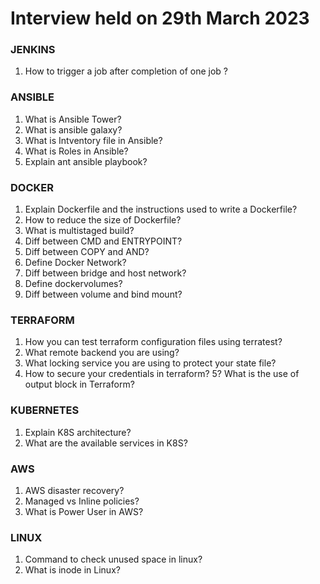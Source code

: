 # Interview held on 29th March 2023

### JENKINS
1. How to trigger a job after completion of one job ?

### ANSIBLE

1. What is Ansible Tower?
2. What is ansible galaxy?
3. What is Intventory file in Ansible?
4. What is Roles in Ansible?
5. Explain ant ansible playbook?

### DOCKER

1. Explain Dockerfile and the instructions used to write a Dockerfile?
2. How to reduce the size of Dockerfile?
3. What is multistaged build?
4. Diff between CMD and ENTRYPOINT?
5. Diff between COPY and AND?
6. Define Docker Network?
7. Diff between bridge and host network?
8. Define dockervolumes?
9. Diff between volume and bind mount?

### TERRAFORM

1. How you can test terraform configuration files using terratest?
2. What remote backend you are using?
3. What locking service you are using to protect your state file?
4. How to secure your credentials in terraform?
5? What is the use of output block in Terraform?

### KUBERNETES

1. Explain K8S architecture?
2. What are the available services in K8S?

### AWS

1. AWS disaster recovery?
2. Managed vs Inline policies?
3. What is Power User in AWS?

### LINUX

1. Command to check unused space in linux?
2. What is inode in Linux?

